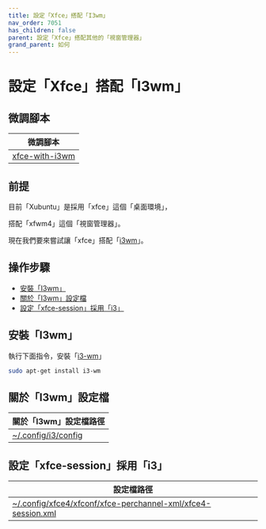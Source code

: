 ```yaml
---
title: 設定「Xfce」搭配「I3wm」
nav_order: 7051
has_children: false
parent: 設定「Xfce」搭配其他的「視窗管理器」
grand_parent: 如何
---
```



# 設定「Xfce」搭配「I3wm」


## 微調腳本

| 微調腳本 |
| --- |
| [xfce-with-i3wm](https://github.com/samwhelp/xubuntu-adjustment/tree/main/prototype/main/alternative-config/xfce-with-i3wm/Main) |


## 前提

目前「Xubuntu」是採用「xfce」這個「桌面環境」，

搭配「xfwm4」這個「視窗管理器」。

現在我們要來嘗試讓「xfce」搭配「[i3wm](https://samwhelp.github.io/note-about-xubuntu/read/master/window-manager/i3wm.html)」。


## 操作步驟

* [安裝「I3wm」](#安裝i3wm)
* [關於「I3wm」設定檔](#關於i3wm設定檔)
* [設定「xfce-session」採用「i3」](#設定xfce-session採用i3)


## 安裝「I3wm」

執行下面指令，安裝「[i3-wm](https://packages.ubuntu.com/noble/i3-wm)」

``` sh
sudo apt-get install i3-wm
```


## 關於「I3wm」設定檔

| 關於「I3wm」設定檔路徑 |
| --- |
| [~/.config/i3/config](https://github.com/samwhelp/xubuntu-adjustment/blob/main/prototype/main/alternative-config/xfce-with-i3wm/Main/asset/overlay/etc/skel/.config/i3/config) |


## 設定「xfce-session」採用「i3」

| 設定檔路徑 |
| --- |
| [~/.config/xfce4/xfconf/xfce-perchannel-xml/xfce4-session.xml](https://github.com/samwhelp/xubuntu-adjustment/blob/main/prototype/main/alternative-config/xfce-with-i3wm/Main/asset/overlay/etc/skel/.config/xfce4/xfconf/xfce-perchannel-xml/xfce4-session.xml#L15) |
